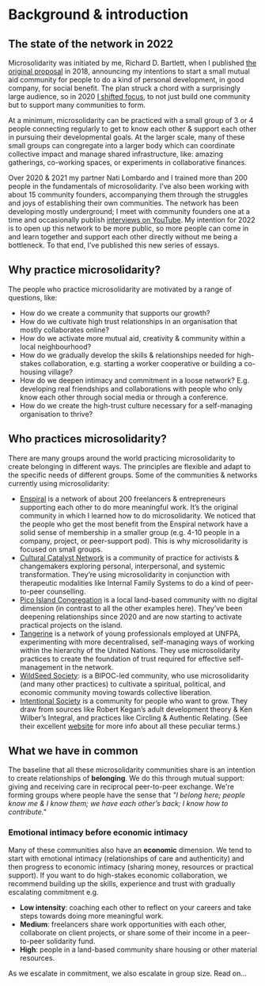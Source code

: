 # Background & introduction

## The state of the network in 2022

Microsolidarity was initiated by me, Richard D. Bartlett, when I published [the original proposal](../articles/proposal.md) in 2018, announcing my intentions to start a small mutual aid community for people to do a kind of personal development, in good company, for social benefit. The plan struck a chord with a surprisingly large audience, so in 2020 [I shifted focus](../articles/2-update-2020.md), to not just build one community but to support many communities to form.

At a minimum, microsolidarity can be practiced with a small group of 3 or 4 people connecting regularly to get to know each other & support each other in pursuing their developmental goals. At the larger scale, many of these small groups can congregate into a larger body which can coordinate collective impact and manage shared infrastructure, like: amazing gatherings, co-working spaces, or experiments in collaborative finances.

Over 2020 & 2021 my partner Nati Lombardo and I trained more than 200 people in the fundamentals of microsolidarity. I’ve also been working with about 15 community founders, accompanying them through the struggles and joys of establishing their own communities. The network has been developing mostly underground; I meet with community founders one at a time and occasionally publish [interviews on YouTube](https://www.youtube.com/playlist?list=PLhAtJq9uAnRHYyUKI4sX03FHLpCkclFDA). My intention for 2022 is to open up this network to be more public, so more people can come in and learn together and support each other directly without me being a bottleneck. To that end, I’ve published this new series of essays.

## Why practice microsolidarity?

The people who practice microsolidarity are motivated by a range of questions, like:

* How do we create a community that supports our growth?
* How do we cultivate high trust relationships in an organisation that mostly collaborates online?
* How do we activate more mutual aid, creativity & community within a local neighbourhood?
* How do we gradually develop the skills & relationships needed for high-stakes collaboration, e.g. starting a worker cooperative or building a co-housing village?
* How do we deepen intimacy and commitment in a loose network? E.g. developing real friendships and collaborations with people who only know each other through social media or through a conference.
* How do we create the high-trust culture necessary for a self-managing organisation to thrive?

## Who practices microsolidarity?

There are many groups around the world practicing microsolidarity to create belonging in different ways. The principles are flexible and adapt to the specific needs of different groups. Some of the communities & networks currently using microsolidarity:

* [Enspiral](http://enspiral.com) is a network of about 200 freelancers & entrepreneurs supporting each other to do more meaningful work. It’s the original community in which I learned how to do microsolidarity. We noticed that the people who get the most benefit from the Enspiral network have a solid sense of membership in a smaller group (e.g. 4-10 people in a company, project, or peer-support pod). This is why microsolidarity is focused on small groups.
* [Cultural Catalyst Network](http://culturalcatalystnetwork.org) is a community of practice for activists & changemakers exploring personal, interpersonal, and systemic transformation. They’re using microsolidarity in conjunction with therapeutic modalities like Internal Family Systems to do a kind of peer-to-peer counselling.
* [Pico Island Congregation](https://pico.microsolidarity.cc) is a local land-based community with no digital dimension (in contrast to all the other examples here). They’ve been deepening relationships since 2020 and are now starting to activate practical projects on the island.
* [Tangerine](https://docs.google.com/presentation/d/1KZR6jkvMXfctr7C0uok4dvaIu04Njm3sdz7oYuKOkX0/edit#slide=id.p) is a network of young professionals employed at UNFPA, experimenting with more decentralised, self-managing ways of working within the hierarchy of the United Nations. They use microsolidarity practices to create the foundation of trust required for effective self-management in the network.
* [WildSeed Society](https://www.wildseedsociety.com): is a BIPOC-led community, who use microsolidarity (and many other practices) to cultivate a spiritual, political, and economic community moving towards collective liberation.
* [Intentional Society](https://www.intentionalsociety.org) is a community for people who want to grow. They draw from sources like Robert Kegan’s adult development theory & Ken Wilber’s Integral, and practices like Circling & Authentic Relating. (See their excellent [website](https://www.intentionalsociety.org) for more info about all these peculiar terms.)

## What we have in common

The baseline that all these microsolidarity communities share is an intention to create relationships of **belonging**. We do this through mutual support: giving and receiving care in reciprocal peer-to-peer exchange. We're forming groups where people have the sense that _"I belong here; people know me & I know them; we have each other’s back; I know how to contribute."_

### Emotional intimacy before economic intimacy

Many of these communities also have an **economic** dimension. We tend to start with emotional intimacy (relationships of care and authenticity) and then progress to economic intimacy (sharing money, resources or practical support). If you want to do high-stakes economic collaboration, we recommend building up the skills, experience and trust with gradually escalating commitment e.g.

* **Low intensity**: coaching each other to reflect on your careers and take steps towards doing more meaningful work.
* **Medium**: freelancers share work opportunities with each other, collaborate on client projects, or share some of their income in a peer-to-peer solidarity fund.
* **High**: people in a land-based community share housing or other material resources.

As we escalate in commitment, we also escalate in group size. Read on...

